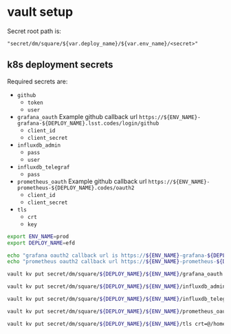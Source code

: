 vault setup
===

Secret root path is:

    "secret/dm/square/${var.deploy_name}/${var.env_name}/<secret>"

k8s deployment secrets
---

Required secrets are:

* `github`
  * `token`
  * `user`
* `grafana_oauth`
  Example github callback url `https://${ENV_NAME}-grafana-${DEPLOY_NAME}.lsst.codes/login/github`
  * `client_id`
  * `client_secret`
* `influxdb_admin`
  * `pass`
  * `user`
* `influxdb_telegraf`
  * `pass`
* `prometheus_oauth`
  Example github callback url `https://${ENV_NAME}-prometheus-${DEPLOY_NAME}.codes/oauth2`
  * `client_id`
  * `client_secret`
* `tls`
  * `crt`
  * `key`

```bash
export ENV_NAME=prod
export DEPLOY_NAME=efd

echo "grafana oauth2 callback url is https://${ENV_NAME}-grafana-${DEPLOY_NAME}.lsst.codes/login/github"
echo "prometheus oauth2 callback url https://${ENV_NAME}-prometheus-${DEPLOY_NAME}.codes/oauth2"

vault kv put secret/dm/square/${DEPLOY_NAME}/${ENV_NAME}/grafana_oauth client_id= client_secret=

vault kv put secret/dm/square/${DEPLOY_NAME}/${ENV_NAME}/influxdb_admin pass= user=

vault kv put secret/dm/square/${DEPLOY_NAME}/${ENV_NAME}/influxdb_telegraf pass=

vault kv put secret/dm/square/${DEPLOY_NAME}/${ENV_NAME}/prometheus_oauth client_id= client_secret=

vault kv put secret/dm/square/${DEPLOY_NAME}/${ENV_NAME}/tls crt=@/home/jhoblitt/github/terragrunt-live-test/lsst-certs/lsst.codes/2018/lsst.codes_chain.pem key=@/home/jhoblitt/github/terragrunt-live-test/lsst-certs/lsst.codes/2018/lsst.codes.key
```

